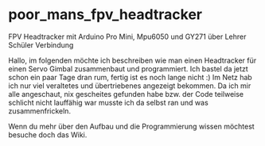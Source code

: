 # poor_mans_fpv_headtracker
FPV Headtracker mit Arduino Pro Mini, Mpu6050 und GY271 über Lehrer Schüler Verbindung

Hallo,
im folgenden möchte ich beschreiben wie man einen Headtracker für einen Servo Gimbal zusammenbaut und programmiert.
Ich bastel da jetzt schon ein paar Tage dran rum, fertig ist es noch lange nicht :)
Im Netz hab ich nur viel veraltetes und übertriebenes angezeigt bekommen. Da ich mir alle angeschaut, nix gescheites gefunden habe bzw. der Code teilweise schlicht nicht lauffähig war
musste ich da selbst ran und was zusammenfrickeln.

Wenn du mehr über den Aufbau und die Programmierung wissen möchtest besuche doch das Wiki.


